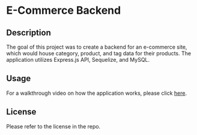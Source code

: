 # E-Commerce Backend

## Description 

The goal of this project was to create a backend for an e-commerce site, which would house category, product, and tag data for their products. The application utilizes Express.js API, Sequelize, and MySQL. 

## Usage 

For a walkthrough video on how the application works, please click [here](https://drive.google.com/file/d/1RQ1N3l9IVJPzWpXM42RrJFhChiCbI7uY/view).

## License

Please refer to the license in the repo. 
